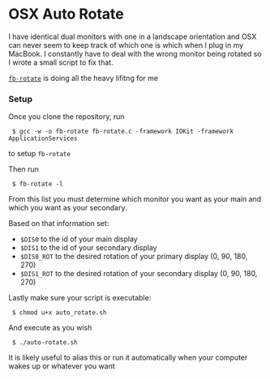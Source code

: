 # OSX Auto Rotate
I have identical dual monitors with one in a landscape orientation and OSX can never seem to keep track of which one is which when I plug in my MacBook. I constantly have to deal with the wrong monitor being rotated so I wrote a small script to fix that.

[`fb-rotate`](https://github.com/CdLbB/fb-rotate) is doing all the heavy lifitng for me

### Setup
Once you clone the repository, run
```
 $ gcc -w -o fb-rotate fb-rotate.c -framework IOKit -framework ApplicationServices
```
to setup `fb-rotate`

Then run
```
 $ fb-rotate -l
```
From this list you must determine which monitor you want as your main and which you want as your secondary. 

Based on that information set:
- `$DIS0` to the id of your main display
- `$DIS1` to the id of your secondary display
- `$DIS0_ROT` to the desired rotation of your primary display (0, 90, 180, 270)
- `$DIS1_ROT` to the desired rotation of your secondary display (0, 90, 180, 270)

Lastly make sure your script is executable:
```
 $ chmod u+x auto_rotate.sh
```
And execute as you wish
```
 $ ./auto-rotate.sh
```
It is likely useful to alias this or run it automatically when your computer wakes up or whatever you want



